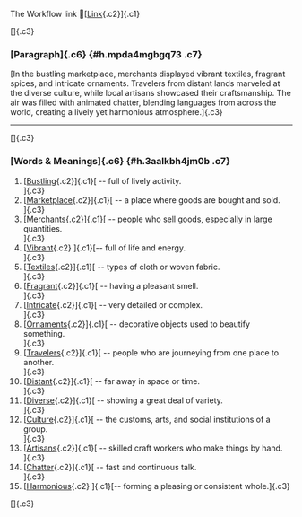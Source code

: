 The Workflow link
👏[[Link](https://www.google.com/url?q=http://www.google.com&sa=D&source=editors&ust=1757929823659274&usg=AOvVaw3jBeDrX8a_elIQHUp4Zffn){.c2}]{.c1}

[]{.c3}

### [Paragraph]{.c6} {#h.mpda4mgbgq73 .c7}

[In the bustling marketplace, merchants displayed vibrant textiles,
fragrant spices, and intricate ornaments. Travelers from distant lands
marveled at the diverse culture, while local artisans showcased their
craftsmanship. The air was filled with animated chatter, blending
languages from across the world, creating a lively yet harmonious
atmosphere.]{.c3}

------------------------------------------------------------------------

[]{.c3}

### [Words & Meanings]{.c6} {#h.3aalkbh4jm0b .c7}

1.  [[Bustling](https://www.google.com/url?q=http://www.google.com&sa=D&source=editors&ust=1757929823660722&usg=AOvVaw0ytPgfnYzZaEGY29kJ9Ebv){.c2}]{.c1}[ --
    full of lively activity.\
    ]{.c3}
2.  [[Marketplace](https://www.google.com/url?q=http://www.google.com&sa=D&source=editors&ust=1757929823661038&usg=AOvVaw184pt6kx4Jc5Eb2fejuuoq){.c2}]{.c1}[ --
    a place where goods are bought and sold.\
    ]{.c3}
3.  [[Merchants](https://www.google.com/url?q=http://www.google.com&sa=D&source=editors&ust=1757929823661287&usg=AOvVaw3S8sxeKMESQnlwnAQRSW28){.c2}]{.c1}[ --
    people who sell goods, especially in large quantities.\
    ]{.c3}
4.  [[Vibrant](https://www.google.com/url?q=http://www.google.com&sa=D&source=editors&ust=1757929823661588&usg=AOvVaw05JDBASGRxlw_kQC-Sy6sj){.c2}
    ]{.c1}[-- full of life and energy.\
    ]{.c3}
5.  [[Textiles](https://www.google.com/url?q=http://www.google.com&sa=D&source=editors&ust=1757929823661841&usg=AOvVaw20DuniW4jRbhQIWWwG9Khs){.c2}]{.c1}[ --
    types of cloth or woven fabric.\
    ]{.c3}
6.  [[Fragrant](https://www.google.com/url?q=http://www.google.com&sa=D&source=editors&ust=1757929823662088&usg=AOvVaw2K2noCi0Qo00vEo0Ney_c1){.c2}]{.c1}[ --
    having a pleasant smell.\
    ]{.c3}
7.  [[Intricate](https://www.google.com/url?q=http://www.google.com&sa=D&source=editors&ust=1757929823662365&usg=AOvVaw14WQFHCDp1MNknd483Xhyx){.c2}]{.c1}[ --
    very detailed or complex.\
    ]{.c3}
8.  [[Ornaments](https://www.google.com/url?q=http://www.google.com&sa=D&source=editors&ust=1757929823662607&usg=AOvVaw3b1-maxVvXmd6wlm3d6Rnf){.c2}]{.c1}[ --
    decorative objects used to beautify something.\
    ]{.c3}
9.  [[Travelers](https://www.google.com/url?q=http://www.google.com&sa=D&source=editors&ust=1757929823662879&usg=AOvVaw2XUTP6KYtLDUeqJj9_1H1F){.c2}]{.c1}[ --
    people who are journeying from one place to another.\
    ]{.c3}
10. [[Distant](https://www.google.com/url?q=http://www.google.com&sa=D&source=editors&ust=1757929823663103&usg=AOvVaw1oAtjm4uXfd8T9Bf4ibc3a){.c2}]{.c1}[ --
    far away in space or time.\
    ]{.c3}
11. [[Diverse](https://www.google.com/url?q=http://www.google.com&sa=D&source=editors&ust=1757929823663324&usg=AOvVaw175mzOLTg10WnymMizyijC){.c2}]{.c1}[ --
    showing a great deal of variety.\
    ]{.c3}
12. [[Culture](https://www.google.com/url?q=http://www.google.com&sa=D&source=editors&ust=1757929823663488&usg=AOvVaw1yX-CktyBmGhQcuoxfV3fq){.c2}]{.c1}[ --
    the customs, arts, and social institutions of a group.\
    ]{.c3}
13. [[Artisans](https://www.google.com/url?q=http://www.google.com&sa=D&source=editors&ust=1757929823663668&usg=AOvVaw0sf4tMxB00JfFy7l3zEyi6){.c2}]{.c1}[ --
    skilled craft workers who make things by hand.\
    ]{.c3}
14. [[Chatter](https://www.google.com/url?q=http://www.google.com&sa=D&source=editors&ust=1757929823663873&usg=AOvVaw06QATxznrb6Q48w0WzEbPd){.c2}]{.c1}[ --
    fast and continuous talk.\
    ]{.c3}
15. [[Harmonious](https://www.google.com/url?q=http://www.google.com&sa=D&source=editors&ust=1757929823664028&usg=AOvVaw1XthuMBDSGJqiW8rNGa6wn){.c2}
    ]{.c1}[-- forming a pleasing or consistent whole.]{.c3}

[]{.c3}
